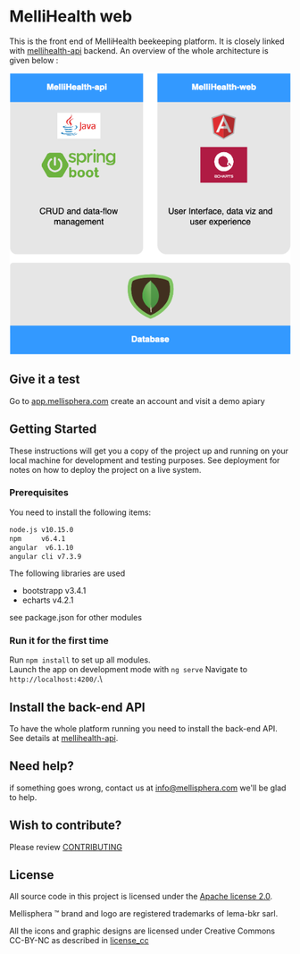 # MelliHealth web

This is the front end of MelliHealth beekeeping platform. 
It is closely linked with [mellihealth-api](https://github.com/mellisphera/mellihealth-api) backend.
An overview of the whole architecture is given below :

![](img/mellihealth_scheme.png)

## Give it a test
Go to [app.mellisphera.com](https://app.mellisphera.com)
create an account and visit a demo apiary


## Getting Started

These instructions will get you a copy of the project up and running on your local machine for development and testing purposes. See deployment for notes on how to deploy the project on a live system.

### Prerequisites

You need to install the following items:

```
node.js v10.15.0
npm     v6.4.1
angular  v6.1.10  
angular cli v7.3.9
```
The following libraries are used
- bootstrapp v3.4.1
- echarts v4.2.1

see package.json for other modules

### Run it for the first time
Run `npm install` to set up all modules.\
Launch the app on development mode with `ng serve`
Navigate to `http://localhost:4200/`.\


## Install the back-end API
To have the whole platform running you need to install the back-end API.\
See details at [mellihealth-api](https://github.com/mellisphera/mellihealth-api).

## Need help?
if something goes wrong, contact us at info@mellisphera.com we'll be glad to help.

## Wish to contribute?
Please review [CONTRIBUTING](https://github.com/mellisphera/mellihealth-web/blob/master/CONTRIBUTING.md) 

## License
All source code in this project is licensed under the [Apache license 2.0](https://apache.org/licenses/LICENSE-2.0).

Mellisphera ™ brand and logo are registered trademarks of lema-bkr sarl. 

All the icons and graphic designs are licensed under Creative Commons CC-BY-NC as described in [license_cc](https://github.com/mellisphera/mellihealth-web/blob/master/LICENSE_CC)
